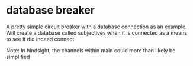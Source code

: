 # database breaker

A pretty simple circuit breaker with a database connection as an example. Will create a database called subjectives when it is connected as a means to see it did indeed connect.

Note: In hindsight, the channels within main could more than likely be simplified
